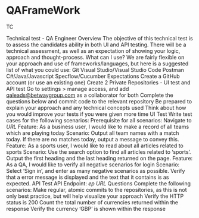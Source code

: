 # QAFrameWork
TC


Technical test - QA Engineer
Overview
The objective of this technical test is to assess the candidates ability in both UI and API testing. There will be a technical assessment, as well as
an expectation of showing your logic, approach and thought-process.
What can I use?
We are fairly flexible on your approach and use of frameworks/languages, but here is a suggested list of what you could use:
Git
Visual Studio/Visual Studio Code
Postman
C#/Java/Javascript
Specflow/Cucumber
Expectations
Create a GitHub account (or use an existing one)
Create 2 Private Repositories - UI test and API test
Go to settings > manage access, and add qaleads@betwaygroup.com as a collaborator for both
Complete the questions below and commit code to the relevant repository
Be prepared to explain your approach and any technical concepts used
Think about how you would improve your tests if you were given more time
UI Test
Write test cases for the following scenarios:
Prerequisite for all scenarios: Navigate to *URL*
Feature: As a business user, I would like to make a record of all teams which are playing today
Scenario: Output all team names with a match today. If there are no matches today, output a message to convey this.
Feature: As a sports user, I would like to read about all articles related to sports
Scenario: Use the search option to find all articles related to ‘sports’. Output the first heading and the last heading returned on the page.
Feature: As a QA, I would like to verify all negative scenarios for login
Scenario: Select ‘Sign in’, and enter as many negative scenarios as possible. Verify that a error message is displayed and the text that it
contains is as expected.
API Test
API Endpoint: *ep URL*
Questions
Complete the following scenarios:
Make regular, atomic commits to the repositories, as this is not only best practice, but will help visualize your approach
Verify the HTTP status is 200
Count the total number of currencies returned within the response
Verify the currency ‘GBP’ is shown within the response